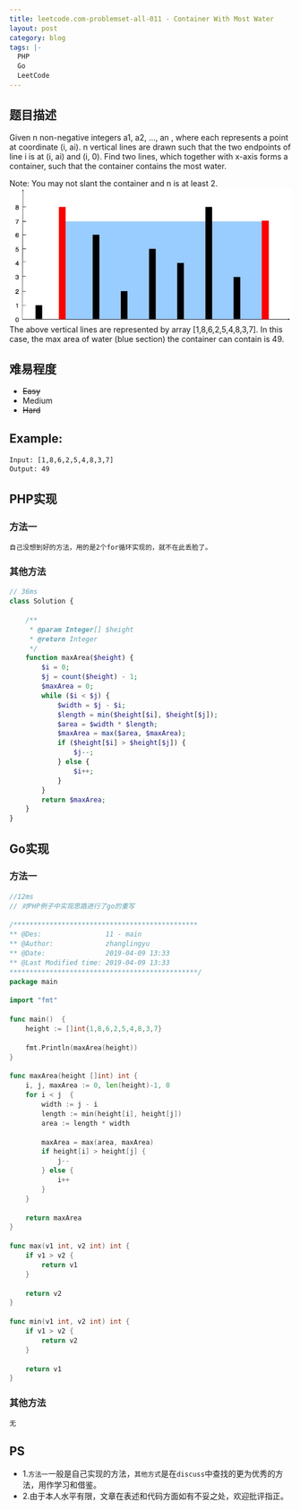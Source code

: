 ```yaml
---
title: leetcode.com-problemset-all-011 - Container With Most Water
layout: post
category: blog
tags: |-
  PHP
  Go
  LeetCode
---
```


## 题目描述
Given n non-negative integers a1, a2, ..., an , where each represents a point at coordinate (i, ai). n vertical lines are drawn such that the two endpoints of line i is at (i, ai) and (i, 0). Find two lines, which together with x-axis forms a container, such that the container contains the most water.

Note: You may not slant the container and n is at least 2.
![](/assets/post/question_11.jpg)
The above vertical lines are represented by array [1,8,6,2,5,4,8,3,7]. In this case, the max area of water (blue section) the container can contain is 49.

## 难易程度
- ~~Easy~~
- Medium
- ~~Hard~~

## Example:
```
Input: [1,8,6,2,5,4,8,3,7]
Output: 49
````

## PHP实现
### 方法一
```
自己没想到好的方法，用的是2个for循环实现的，就不在此丢脸了。
````

### 其他方法
```php
// 36ms
class Solution {

    /**
     * @param Integer[] $height
     * @return Integer
     */
    function maxArea($height) {
        $i = 0;
        $j = count($height) - 1;
        $maxArea = 0;
        while ($i < $j) {
            $width = $j - $i;
            $length = min($height[$i], $height[$j]);
            $area = $width * $length;
            $maxArea = max($area, $maxArea);
            if ($height[$i] > $height[$j]) { 
                $j--; 
            } else { 
                $i++; 
            }
        }
        return $maxArea;
    }
}
```

## Go实现
### 方法一
```go
//12ms
// 对PHP例子中实现思路进行了go的重写

/**********************************************
** @Des:                11 - main
** @Author:             zhanglingyu
** @Date:               2019-04-09 13:33
** @Last Modified time: 2019-04-09 13:33
***********************************************/
package main

import "fmt"

func main()  {
	height := []int{1,8,6,2,5,4,8,3,7}

	fmt.Println(maxArea(height))
}

func maxArea(height []int) int {
	i, j, maxArea := 0, len(height)-1, 0
	for i < j  {
		width := j - i
		length := min(height[i], height[j])
		area := length * width

		maxArea = max(area, maxArea)
		if height[i] > height[j] {
			j--
		} else {
			i++
		}
	}

	return maxArea
}

func max(v1 int, v2 int) int {
	if v1 > v2 {
		return v1
	}

	return v2
}

func min(v1 int, v2 int) int {
	if v1 > v2 {
		return v2
	}

	return v1
}
```

### 其他方法
```go
无
```


## PS
- 1.`方法一`一般是自己实现的方法，`其他方式`是在`discuss`中查找的更为优秀的方法，用作学习和借鉴。
- 2.由于本人水平有限，文章在表述和代码方面如有不妥之处，欢迎批评指正。